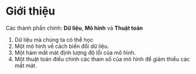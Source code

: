 # Giới thiệu

Các thành phần chính: **Dữ liệu**, **Mô hình** và **Thuật toán**

1. Dữ liệu mà chúng ta có thể học
2. Một mô hình về cách biến đổi dữ liệu.
3. Một hàm mất mát định lượng độ lỗi của mô hình.
4. Một thuật toán điều chình các tham số của mô hình để giảm thiểu các mất mát.

